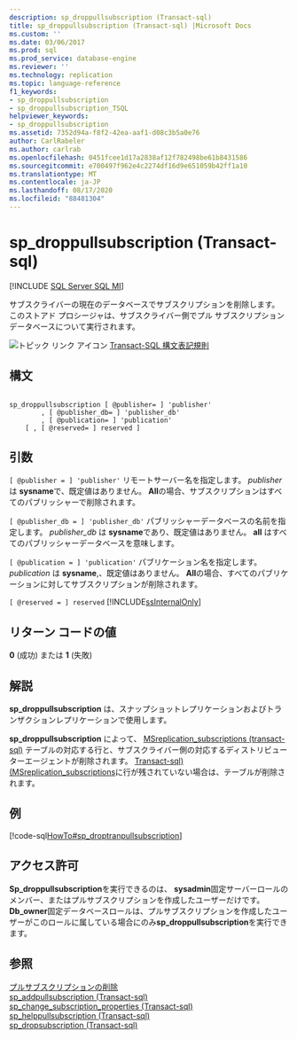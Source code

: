 ```yaml
---
description: sp_droppullsubscription (Transact-sql)
title: sp_droppullsubscription (Transact-sql) |Microsoft Docs
ms.custom: ''
ms.date: 03/06/2017
ms.prod: sql
ms.prod_service: database-engine
ms.reviewer: ''
ms.technology: replication
ms.topic: language-reference
f1_keywords:
- sp_droppullsubscription
- sp_droppullsubscription_TSQL
helpviewer_keywords:
- sp_droppullsubscription
ms.assetid: 7352d94a-f8f2-42ea-aaf1-d08c3b5a0e76
author: CarlRabeler
ms.author: carlrab
ms.openlocfilehash: 0451fcee1d17a2838af12f782498be61b8431586
ms.sourcegitcommit: e700497f962e4c2274df16d9e651059b42ff1a10
ms.translationtype: MT
ms.contentlocale: ja-JP
ms.lasthandoff: 08/17/2020
ms.locfileid: "88481304"
---
```

# <a name="sp_droppullsubscription-transact-sql"></a>sp_droppullsubscription (Transact-sql)
[!INCLUDE [SQL Server SQL MI](../../includes/applies-to-version/sql-asdbmi.md)]

  サブスクライバーの現在のデータベースでサブスクリプションを削除します。 このストアド プロシージャは、サブスクライバー側でプル サブスクリプション データベースについて実行されます。  
  
 ![トピック リンク アイコン](../../database-engine/configure-windows/media/topic-link.gif "トピック リンク アイコン") [Transact-SQL 構文表記規則](../../t-sql/language-elements/transact-sql-syntax-conventions-transact-sql.md)  
  
## <a name="syntax"></a>構文  
  
```  
  
sp_droppullsubscription [ @publisher= ] 'publisher'  
        , [ @publisher_db= ] 'publisher_db'  
        , [ @publication= ] 'publication'  
    [ , [ @reserved= ] reserved ]  
```  
  
## <a name="arguments"></a>引数  
`[ @publisher = ] 'publisher'` リモートサーバー名を指定します。 *publisher* は **sysname**で、既定値はありません。 **All**の場合、サブスクリプションはすべてのパブリッシャーで削除されます。  
  
`[ @publisher_db = ] 'publisher_db'` パブリッシャーデータベースの名前を指定します。 *publisher_db* は **sysname**であり、既定値はありません。 **all** はすべてのパブリッシャーデータベースを意味します。  
  
`[ @publication = ] 'publication'` パブリケーション名を指定します。 *publication* は **sysname**,、既定値はありません。 **All**の場合、すべてのパブリケーションに対してサブスクリプションが削除されます。  
  
`[ @reserved = ] reserved` [!INCLUDE[ssInternalOnly](../../includes/ssinternalonly-md.md)]  
  
## <a name="return-code-values"></a>リターン コードの値  
 **0** (成功) または **1** (失敗)  
  
## <a name="remarks"></a>解説  
 **sp_droppullsubscription** は、スナップショットレプリケーションおよびトランザクションレプリケーションで使用します。  
  
 **sp_droppullsubscription** によって、 [MSreplication_subscriptions &#40;transact-sql&#41;](../../relational-databases/system-tables/msreplication-subscriptions-transact-sql.md) テーブルの対応する行と、サブスクライバー側の対応するディストリビューターエージェントが削除されます。 [Transact-sql&#41;&#40;MSreplication_subscriptions](../../relational-databases/system-tables/msreplication-subscriptions-transact-sql.md)に行が残されていない場合は、テーブルが削除されます。  
  
## <a name="example"></a>例  
 [!code-sql[HowTo#sp_droptranpullsubscription](../../relational-databases/replication/codesnippet/tsql/sp-droppullsubscription-_1.sql)]  
  
## <a name="permissions"></a>アクセス許可  
 **Sp_droppullsubscription**を実行できるのは、 **sysadmin**固定サーバーロールのメンバー、またはプルサブスクリプションを作成したユーザーだけです。 **Db_owner**固定データベースロールは、プルサブスクリプションを作成したユーザーがこのロールに属している場合にのみ**sp_droppullsubscription**を実行できます。  
  
## <a name="see-also"></a>参照  
 [プルサブスクリプションの削除](../../relational-databases/replication/delete-a-pull-subscription.md)   
 [sp_addpullsubscription &#40;Transact-sql&#41;](../../relational-databases/system-stored-procedures/sp-addpullsubscription-transact-sql.md)   
 [sp_change_subscription_properties &#40;Transact-sql&#41;](../../relational-databases/system-stored-procedures/sp-change-subscription-properties-transact-sql.md)   
 [sp_helppullsubscription &#40;Transact-sql&#41;](../../relational-databases/system-stored-procedures/sp-helppullsubscription-transact-sql.md)   
 [sp_dropsubscription &#40;Transact-sql&#41;](../../relational-databases/system-stored-procedures/sp-dropsubscription-transact-sql.md)  
  
  
